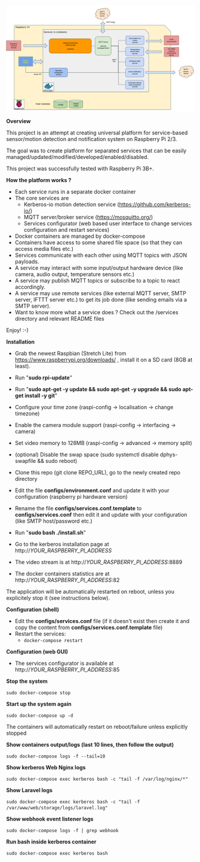 ![Overall diagram](./docs/images/kerberos-flow.png "Dockerized KerberosIO flow")

**Overview**

This project is an attempt at creating universal platform for service-based sensor/motion detection and notification system on Raspberry Pi 2/3.

The goal was to create platform for separated services that can be easily managed/updated/modified/developed/enabled/disabled.

This project was successfully tested with Raspberry Pi 3B+.

**How the platform works ?**

* Each service runs in a separate docker container
* The core services are
  * Kerberos-io motion detection service (https://github.com/kerberos-io/)
  * MQTT server/broker service (https://mosquitto.org/)
  * Services configurator (web based user interface to change services configuration and restart services)
* Docker containers are managed by docker-compose
* Containers have access to some shared file space (so that they can access media files etc.) 
* Services communicate with each other using MQTT topics with JSON payloads.
* A service may interact with some input/output hardware device (like camera, audio output, temperature sensors etc.) 
* A service may publish MQTT topics or subscribe to a topic to react accordingly. 
* A service may use remote services (like external MQTT server, SMTP server, IFTTT server etc.) to get its job done (like sending emails via a SMTP server).
* Want to know more what a service does ? Check out the /services directory and relevant README files

Enjoy! :-)
 

**Installation**

* Grab the newest Raspbian (Stretch Lite) from https://www.raspberrypi.org/downloads/ , install it on a SD card (8GB at least).
* Run "**sudo rpi-update**" 
* Run "**sudo apt-get -y update && sudo apt-get -y upgrade && sudo apt-get install -y git**" 
* Configure your time zone (raspi-config -> localisation -> change timezone)
* Enable the camera module support (raspi-config -> interfacing -> camera)
* Set video memory to 128MB (raspi-config -> advanced -> memory split)
* (optional) Disable the swap space (sudo systemctl disable dphys-swapfile && sudo reboot)
* Clone this repo (git clone REPO_URL), go to the newly created repo directory
* Edit the file **configs/environment.conf** and update it with your configuration (raspberry pi hardware version)
* Rename the file **configs/services.conf.template** to **configs/services.conf** then edit it and update with your configuration (like SMTP host/password etc.)
* Run "**sudo bash ./install.sh**" 
* Go to the kerberos installation page at http://_YOUR_RASPBERRY_PI_ADDRESS_

* The video stream is at http://_YOUR_RASPBERRY_PI_ADDRESS_:8889   
* The docker containers statistics are at http://_YOUR_RASPBERRY_PI_ADDRESS_:82   

The application will be automatically restarted on reboot, unless you explicitely stop it (see instructions below).


**Configuration (shell)**

* Edit the **configs/services.conf** file (if it doesn't exist then create it and copy the content from **configs/services.conf.template** file)
* Restart the services:
  * `docker-compose restart`

**Configuration (web GUI)**

* The services configurator is available at http://_YOUR_RASPBERRY_PI_ADDRESS_:85   


**Stop the system**
`````
sudo docker-compose stop 
`````

**Start up the system again**
`````
sudo docker-compose up -d 
`````

The containers will automatically restart on reboot/failure unless explicitly stopped 


**Show containers output/logs (last 10 lines, then follow the output)**
`````
sudo docker-compose logs -f --tail=10
`````

**Show kerberos Web Nginx logs**
`````
sudo docker-compose exec kerberos bash -c "tail -f /var/log/nginx/*"
`````

**Show Laravel logs**
`````
sudo docker-compose exec kerberos bash -c "tail -f /var/www/web/storage/logs/laravel.log"
`````

**Show webhook event listener logs**
`````
sudo docker-compose logs -f | grep webhook
`````

**Run bash inside kerberos container**
`````
sudo docker-compose exec kerberos bash
`````

